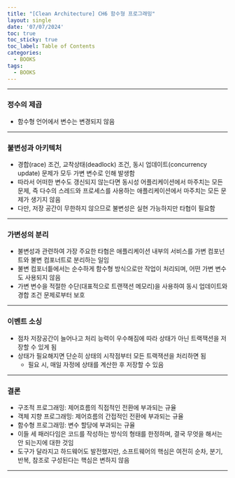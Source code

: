 ```yaml
---
title: "[Clean Architecture] CH6 함수형 프로그래밍"
layout: single
date: '07/07/2024'
toc: true
toc_sticky: true
toc_label: Table of Contents
categories:
  - BOOKS
tags:
  - BOOKS
---
```


---

### 정수의 제곱
* 함수형 언어에서 변수는 변경되지 않음

---

### 불변성과 아키텍처
* 경합(race) 조건, 교착상태(deadlock) 조건, 동시 업데이트(concurrency update) 문제가 모두 가변 변수로 인해 발생함
* 따라서 어떠한 변수도 갱신되지 않는다면 동시성 어플리케이션에서 마주치는 모든 문제, 즉 다수의 스레드와 프로세스를 사용하는 애플리케이션에서 마주치는 모든 문제가 생기지 않음
* 다만, 저장 공간이 무한하지 않으므로 불변성은 실현 가능하지만 타협이 필요함

---

### 가변성의 분리
* 불변성과 관련하여 가장 주요한 타협은 애플리케이션 내부의 서비스를 가변 컴포넌트와 불변 컴포너트로 분리하는 일임
* 불변 컴포너틑에서는 순수하게 함수형 방식으로만 작업이 처리되며, 어떤 가변 변수도 사용되지 않음
* 가변 변수을 적절한 수단(대표적으로 트랜잭션 메모리)을 사용하여 동시 업데이트와 경합 조건 문제로부터 보호

---

### 이벤트 소싱
* 점차 저장공간이 늘어나고 처리 능력이 우수해짐에 따라 상태가 아닌 트랙잭션을 저장할 수 있게 됨
* 상태가 필요해지면 단순히 상태의 시작점부터 모든 트랙잭션을 처리하면 됨
    * 필요 시, 매일 자정에 상태를 계산한 후 저장할 수 있음

---

### 결론
* 구조적 프로그래밍: 제어흐름의 직접적인 전환에 부과되는 규율
* 객체 지향 프로그래밍: 제어흐름의 간접적인 전환에 부과되는 규율
* 함수형 프로그래밍: 변수 할당에 부과되는 규율
* 이들 세 패러다임은 코드를 작성하는 방식의 형태를 한정하며, 결국 무엇을 해서는 안 되는지에 대한 것임
* 도구가 달라지고 하드웨어도 발전했지만, 소프트웨어의 핵심은 여전히 순차, 분기, 반복, 참조로 구성된다는 핵심은 변하지 않음

---